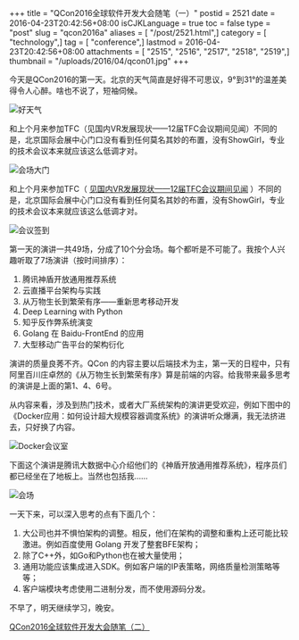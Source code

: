 +++
title = "QCon2016全球软件开发大会随笔（一）"
postid = 2521
date = 2016-04-23T20:42:56+08:00
isCJKLanguage = true
toc = false
type = "post"
slug = "qcon2016a"
aliases = [ "/post/2521.html",]
category = [ "technology",]
tag = [ "conference",]
lastmod = 2016-04-23T20:42:56+08:00
attachments = [ "2515", "2516", "2517", "2518", "2519",]
thumbnail = "/uploads/2016/04/qcon01.jpg"
+++


今天是QCon2016的第一天。北京的天气简直是好得不可思议，9°到31°的温差美得令人心醉。啥也不说了，短袖伺候。

![好天气][51]

和上个月来参加TFC（见国内VR发展现状——12届TFC会议期间见闻）不同的是，北京国际会展中心门口没有看到任何莫名其妙的布置，没有ShowGirl，专业的技术会议本来就应该这么低调才对。

<!--more-->
![会场大门][52]

和上个月来参加TFC（ [见国内VR发展现状——12届TFC会议期间见闻][1] ）不同的是，北京国际会展中心门口没有看到任何莫名其妙的布置，没有ShowGirl，专业的技术会议本来就应该这么低调才对。

![会议签到][53]

第一天的演讲一共49场，分成了10个分会场。每个都听是不可能了。我按个人兴趣听取了7场演讲（按时间排序）：

1. 腾讯神盾开放通用推荐系统
1. 云直播平台架构与实践
1. 从万物生长到繁荣有序——重新思考移动开发
1. Deep Learning with Python
1. 知乎反作弊系统演变
1. Golang 在 Baidu-FrontEnd 的应用
1. 大型移动广告平台的架构衍化

演讲的质量良莠不齐。QCon 的内容主要以后端技术为主，第一天的日程中，只有阿里百川庄卓然的《从万物生长到繁荣有序》算是前端的内容。给我带来最多思考的演讲是上面的第1、4、6号。

从内容来看，涉及到热门技术，或者大厂系统架构的演讲更受欢迎，例如下图中的《Docker应用：如何设计超大规模容器调度系统》的演讲听众爆满，我无法挤进去，只好换了内容。

![Docker会议室][55]

下面这个演讲是腾讯大数据中心介绍他们的《神盾开放通用推荐系统》，程序员们都已经坐在了地板上。当然也包括我……

![会场][54]

一天下来，可以深入思考的点有下面几个：

1. 大公司也并不惧怕架构的调整。相反，他们在架构的调整和重构上还可能比较激进。例如百度使用 Golang 开发了整套BFE架构；
1. 除了C++外，如Go和Python也在被大量使用；
1. 通用功能应该集成进入SDK。例如客户端的IP表策略，网络质量检测策略等等；
1. 客户端模块考虑使用二进制分发，而不使用源码分发。

不早了，明天继续学习，晚安。


[QCon2016全球软件开发大会随笔（二）][2]

[1]: https://blog.zengrong.net/post/2460.html
[2]: https://blog.zengrong.net/post/2528.html
[51]: /uploads/2016/04/qcon01.jpg
[52]: /uploads/2016/04/qcon02.jpg
[53]: /uploads/2016/04/qcon03.jpg
[54]: /uploads/2016/04/qcon04.jpg
[55]: /uploads/2016/04/qcon05.jpg
